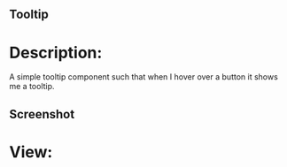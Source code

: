 ## Tooltip

# Description:
A simple tooltip component such that when I hover over a button it shows me a tooltip.

## Screenshot
# View:

